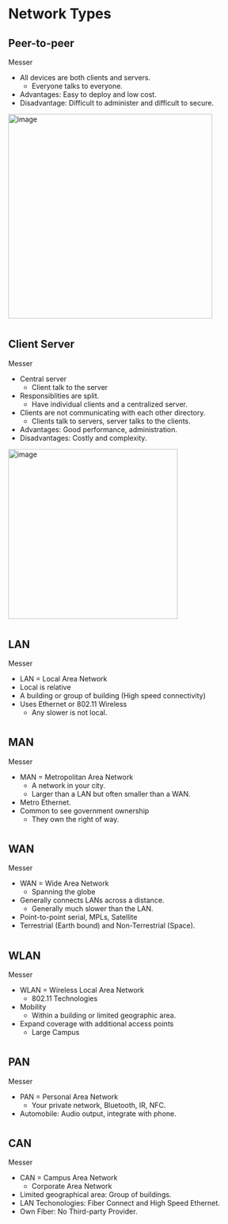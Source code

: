 # Network Types

## Peer-to-peer

Messer
- All devices are both clients and servers.
  - Everyone talks to everyone.
- Advantages: Easy to deploy and low cost.
- Disadvantage: Difficult to administer and difficult to secure.

<img width="412" alt="image" src="https://github.com/jefftsui1/Cybersecurity-Home-Labs/assets/46698661/eb42915c-3417-49dd-a8d1-7b625d081658">

#

## Client Server 

Messer 
- Central server
  - Client talk to the server
- Responsiblities are split.
  - Have individual clients and a centralized server.
- Clients are not communicating with each other directory.
  - Clients talk to servers, server talks to the clients.
- Advantages: Good performance, administration.
- Disadvantages: Costly and complexity.
 
<img width="342" alt="image" src="https://github.com/jefftsui1/Cybersecurity-Home-Labs/assets/46698661/4732fee8-0195-4d00-b728-27d70ec23e81">


#

## LAN

Messer
-  LAN = Local Area Network
  - Local is relative
- A building or group of building (High speed connectivity)
- Uses Ethernet or 802.11 Wireless
  - Any slower is not local.
 
#

## MAN

Messer 
- MAN = Metropolitan Area Network
  - A network in your city.
  - Larger than a LAN but often smaller than a WAN.
- Metro Ethernet.
- Common to see government ownership
  - They own the right of way.
 
#

## WAN

Messer 
- WAN = Wide Area Network
  - Spanning the globe
- Generally connects LANs across a distance.
  - Generally much slower than the LAN.
- Point-to-point serial, MPLs, Satellite
- Terrestrial (Earth bound) and Non-Terrestrial (Space).

#

## WLAN

Messer
- WLAN = Wireless Local Area Network
  - 802.11 Technologies
- Mobility
  - Within a building or limited geographic area.
- Expand coverage with additional access points
  - Large Campus

#

## PAN

Messer
- PAN = Personal Area Network
  - Your private network, Bluetooth, IR, NFC.
- Automobile: Audio output, integrate with phone.

#

## CAN

Messer
- CAN = Campus Area Network
  - Corporate Area Network
- Limited geographical area: Group of buildings.
- LAN Techonologies: Fiber Connect and High Speed Ethernet.
- Own Fiber: No Third-party Provider.
